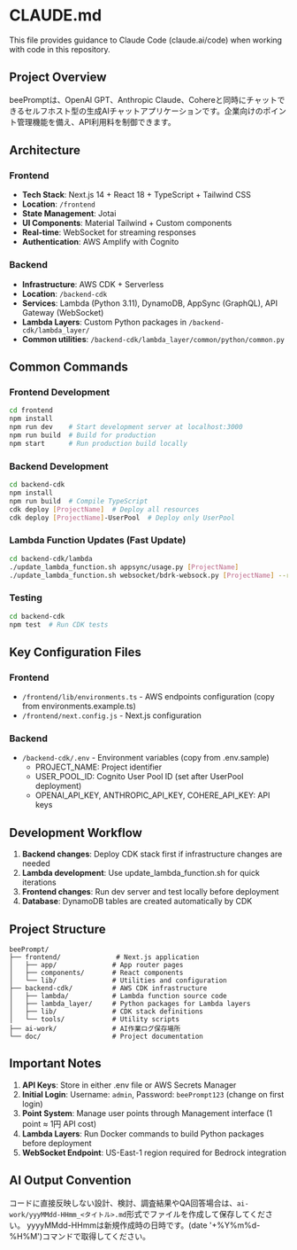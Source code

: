 # CLAUDE.md

This file provides guidance to Claude Code (claude.ai/code) when working with code in this repository.

## Project Overview

beePromptは、OpenAI GPT、Anthropic Claude、Cohereと同時にチャットできるセルフホスト型の生成AIチャットアプリケーションです。企業向けのポイント管理機能を備え、API利用料を制御できます。

## Architecture

### Frontend
- **Tech Stack**: Next.js 14 + React 18 + TypeScript + Tailwind CSS
- **Location**: `/frontend`
- **State Management**: Jotai
- **UI Components**: Material Tailwind + Custom components
- **Real-time**: WebSocket for streaming responses
- **Authentication**: AWS Amplify with Cognito

### Backend
- **Infrastructure**: AWS CDK + Serverless
- **Location**: `/backend-cdk`
- **Services**: Lambda (Python 3.11), DynamoDB, AppSync (GraphQL), API Gateway (WebSocket)
- **Lambda Layers**: Custom Python packages in `/backend-cdk/lambda_layer/`
- **Common utilities**: `/backend-cdk/lambda_layer/common/python/common.py`

## Common Commands

### Frontend Development
```bash
cd frontend
npm install
npm run dev    # Start development server at localhost:3000
npm run build  # Build for production
npm start      # Run production build locally
```

### Backend Development
```bash
cd backend-cdk
npm install
npm run build  # Compile TypeScript
cdk deploy [ProjectName]  # Deploy all resources
cdk deploy [ProjectName]-UserPool  # Deploy only UserPool
```

### Lambda Function Updates (Fast Update)
```bash
cd backend-cdk/lambda
./update_lambda_function.sh appsync/usage.py [ProjectName]
./update_lambda_function.sh websocket/bdrk-websock.py [ProjectName] --region us-east-1
```

### Testing
```bash
cd backend-cdk
npm test  # Run CDK tests
```

## Key Configuration Files

### Frontend
- `/frontend/lib/environments.ts` - AWS endpoints configuration (copy from environments.example.ts)
- `/frontend/next.config.js` - Next.js configuration

### Backend
- `/backend-cdk/.env` - Environment variables (copy from .env.sample)
  - PROJECT_NAME: Project identifier
  - USER_POOL_ID: Cognito User Pool ID (set after UserPool deployment)
  - OPENAI_API_KEY, ANTHROPIC_API_KEY, COHERE_API_KEY: API keys

## Development Workflow

1. **Backend changes**: Deploy CDK stack first if infrastructure changes are needed
2. **Lambda development**: Use update_lambda_function.sh for quick iterations
3. **Frontend changes**: Run dev server and test locally before deployment
4. **Database**: DynamoDB tables are created automatically by CDK

## Project Structure

```
beePrompt/
├── frontend/              # Next.js application
│   ├── app/              # App router pages
│   ├── components/       # React components
│   └── lib/              # Utilities and configuration
├── backend-cdk/          # AWS CDK infrastructure
│   ├── lambda/           # Lambda function source code
│   ├── lambda_layer/     # Python packages for Lambda layers
│   ├── lib/              # CDK stack definitions
│   └── tools/            # Utility scripts
├── ai-work/              # AI作業ログ保存場所
└── doc/                  # Project documentation
```

## Important Notes

1. **API Keys**: Store in either .env file or AWS Secrets Manager
2. **Initial Login**: Username: `admin`, Password: `beePrompt123` (change on first login)
3. **Point System**: Manage user points through Management interface (1 point ≈ 1円 API cost)
4. **Lambda Layers**: Run Docker commands to build Python packages before deployment
5. **WebSocket Endpoint**: US-East-1 region required for Bedrock integration

## AI Output Convention
コードに直接反映しない設計、検討、調査結果やQA回答場合は、`ai-work/yyyMMdd-HHmm_<タイトル>.md`形式でファイルを作成して保存してください。
yyyyMMdd-HHmmは新規作成時の日時です。(date '+%Y%m%d-%H%M')コマンドで取得してください。  

